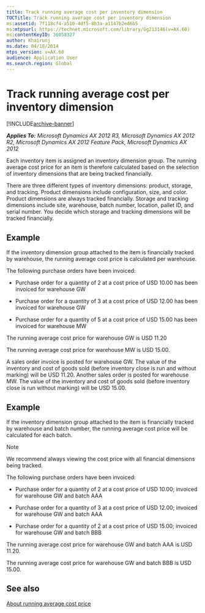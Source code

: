 ```yaml
---
title: Track running average cost per inventory dimension
TOCTitle: Track running average cost per inventory dimension
ms:assetid: 7f118cf4-a510-4df5-8b3a-a1147b2ed6b5
ms:mtpsurl: https://technet.microsoft.com/library/Gg213146(v=AX.60)
ms:contentKeyID: 36058327
author: Khairunj
ms.date: 04/18/2014
mtps_version: v=AX.60
audience: Application User
ms.search.region: Global
---
```


# Track running average cost per inventory dimension 


[!INCLUDE[archive-banner](includes/archive-banner.md)]


_**Applies To:** Microsoft Dynamics AX 2012 R3, Microsoft Dynamics AX 2012 R2, Microsoft Dynamics AX 2012 Feature Pack, Microsoft Dynamics AX 2012_

Each inventory item is assigned an inventory dimension group. The running average cost price for an item is therefore calculated based on the selection of inventory dimensions that are being tracked financially.

There are three different types of inventory dimensions: product, storage, and tracking. Product dimensions include configuration, size, and color. Product dimensions are always tracked financially. Storage and tracking dimensions include site, warehouse, batch number, location, pallet ID, and serial number. You decide which storage and tracking dimensions will be tracked financially.

## Example

If the inventory dimension group attached to the item is financially tracked by warehouse, the running average cost price is calculated per warehouse.

The following purchase orders have been invoiced:

  - Purchase order for a quantity of 2 at a cost price of USD 10.00 has been invoiced for warehouse GW

  - Purchase order for a quantity of 3 at a cost price of USD 12.00 has been invoiced for warehouse GW

  - Purchase order for a quantity of 5 at a cost price of USD 15.00 has been invoiced for warehouse MW

The running average cost price for warehouse GW is USD 11.20

The running average cost price for warehouse MW is USD 15.00.

A sales order invoice is posted for warehouse GW. The value of the inventory and cost of goods sold (before inventory close is run and without marking) will be USD 11.20. Another sales order is posted for warehouse MW. The value of the inventory and cost of goods sold (before inventory close is run without marking) will be USD 15.00.

## Example

If the inventory dimension group attached to the item is financially tracked by warehouse and batch number, the running average cost price will be calculated for each batch.


> [!NOTE]
> <P>We recommend always viewing the cost price with all financial dimensions being tracked.</P>



The following purchase orders have been invoiced:

  - Purchase order for a quantity of 2 at a cost price of USD 10.00; invoiced for warehouse GW and batch AAA

  - Purchase order for a quantity of 3 at a cost price of USD 12.00; invoiced for warehouse GW and batch AAA

  - Purchase order for a quantity of 2 at a cost price of USD 15.00; invoiced for warehouse GW and batch BBB

The running average cost price for warehouse GW and batch AAA is USD 11.20.

The running average cost price for warehouse GW and batch BBB is USD 15.00.

## See also

[About running average cost price](about-running-average-cost-price.md)

  


